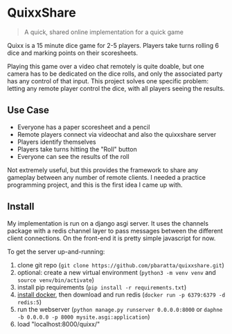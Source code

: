 # QuixxShare

> A quick, shared online implementation for a quick game

Quixx is a 15 minute dice game for 2-5 players. Players take turns rolling 6 dice and marking points on their scoresheets.

Playing this game over a video chat remotely is quite doable, but one camera has to be dedicated on the dice rolls, and only the associated party has any control of that input. This project solves one specific problem: letting any remote player control the dice, with all players seeing the results.

## Use Case
- Everyone has a paper scoresheet and a pencil
- Remote players connect via videochat and also the quixxshare server
- Players identify themselves
- Players take turns hitting the "Roll" button
- Everyone can see the results of the roll

Not extremely useful, but this provides the framework to share any gameplay between any number of remote clients. I needed a practice programming project, and this is the first idea I came up with.

## Install
My implementation is run on a django asgi server. It uses the channels package with a redis channel layer to pass messages between the different client connections. On the front-end it is pretty simple javascript for now.

To get the server up-and-running:

1. clone git repo (`git clone https://github.com/pbaratta/quixxshare.git`)
1. optional: create a new virtual environment (`python3 -m venv venv` and `source venv/bin/activate`)
1. install pip requirements (`pip install -r requirements.txt`)
1. [install docker](https://docs.docker.com/engine/install/ubuntu/), then download and run redis (`docker run -p 6379:6379 -d redis:5`)
1. run the webserver (`python manage.py runserver 0.0.0.0:8000` or `daphne -b 0.0.0.0 -p 8000 mysite.asgi:application`)
1. load "localhost:8000/quixx/"
